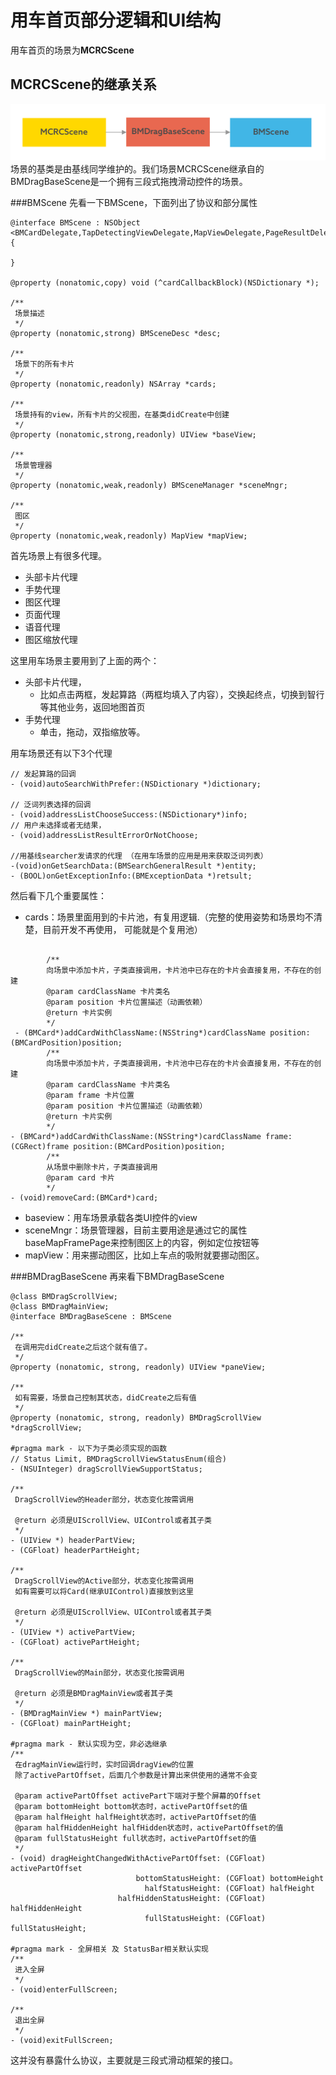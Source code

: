 # 用车首页部分逻辑和UI结构

用车首页的场景为**MCRCScene**

## MCRCScene的继承关系
![scene_heirchain](media/15518579584862/scene_heirchain.png)
场景的基类是由基线同学维护的。我们场景MCRCScene继承自的BMDragBaseScene是一个拥有三段式拖拽滑动控件的场景。

###BMScene
先看一下BMScene，下面列出了协议和部分属性
```
@interface BMScene : NSObject <BMCardDelegate,TapDetectingViewDelegate,MapViewDelegate,PageResultDelegate,BMVoiceResultHandling,BMBaseMapScaleViewDelegate> {
    
}

@property (nonatomic,copy) void (^cardCallbackBlock)(NSDictionary *);

/**
 场景描述
 */
@property (nonatomic,strong) BMSceneDesc *desc;

/**
 场景下的所有卡片
 */
@property (nonatomic,readonly) NSArray *cards;

/**
 场景持有的view，所有卡片的父视图，在基类didCreate中创建
 */
@property (nonatomic,strong,readonly) UIView *baseView;

/**
 场景管理器
 */
@property (nonatomic,weak,readonly) BMSceneManager *sceneMngr;

/**
 图区
 */
@property (nonatomic,weak,readonly) MapView *mapView;

```
首先场景上有很多代理。
- 头部卡片代理
- 手势代理
- 图区代理
- 页面代理
- 语音代理
- 图区缩放代理


这里用车场景主要用到了上面的两个：
- 头部卡片代理， 
    - 比如点击两框，发起算路（两框均填入了内容），交换起终点，切换到智行等其他业务，返回地图首页
- 手势代理
    - 单击，拖动，双指缩放等。

用车场景还有以下3个代理
```
// 发起算路的回调
- (void)autoSearchWithPrefer:(NSDictionary *)dictionary;

// 泛词列表选择的回调
- (void)addressListChooseSuccess:(NSDictionary*)info;
// 用户未选择或者无结果，
- (void)addressListResultErrorOrNotChoose;

//用基线searcher发请求的代理 （在用车场景的应用是用来获取泛词列表）
-(void)onGetSearchData:(BMSearchGeneralResult *)entity;
- (BOOL)onGetExceptionInfo:(BMExceptionData *)retsult;
```

然后看下几个重要属性：
- cards：场景里面用到的卡片池，有复用逻辑.（完整的使用姿势和场景均不清楚，目前开发不再使用， 可能就是个复用池）
```
        
        /**
        向场景中添加卡片，子类直接调用，卡片池中已存在的卡片会直接复用，不存在的创建
        @param cardClassName 卡片类名
        @param position 卡片位置描述（动画依赖）
        @return 卡片实例 
        */
 - (BMCard*)addCardWithClassName:(NSString*)cardClassName position:(BMCardPosition)position;
        /**
        向场景中添加卡片，子类直接调用，卡片池中已存在的卡片会直接复用，不存在的创建
        @param cardClassName 卡片类名
        @param frame 卡片位置
        @param position 卡片位置描述（动画依赖）
        @return 卡片实例
        */
- (BMCard*)addCardWithClassName:(NSString*)cardClassName frame:(CGRect)frame position:(BMCardPosition)position;
        /**
        从场景中删除卡片，子类直接调用
        @param card 卡片
        */
- (void)removeCard:(BMCard*)card;
```
- baseview：用车场景承载各类UI控件的view
- sceneMngr：场景管理器，目前主要用途是通过它的属性baseMapFramePage来控制图区上的内容，例如定位按钮等
- mapView：用来挪动图区，比如上车点的吸附就要挪动图区。


###BMDragBaseScene
再来看下BMDragBaseScene
```
@class BMDragScrollView;
@class BMDragMainView;
@interface BMDragBaseScene : BMScene

/**
 在调用完didCreate之后这个就有值了。
 */
@property (nonatomic, strong, readonly) UIView *paneView;

/**
 如有需要，场景自己控制其状态，didCreate之后有值
 */
@property (nonatomic, strong, readonly) BMDragScrollView *dragScrollView;

#pragma mark - 以下为子类必须实现的函数
// Status Limit, BMDragScrollViewStatusEnum(组合)
- (NSUInteger) dragScrollViewSupportStatus;

/**
 DragScrollView的Header部分，状态变化按需调用

 @return 必须是UIScrollView、UIControl或者其子类
 */
- (UIView *) headerPartView;
- (CGFloat) headerPartHeight;

/**
 DragScrollView的Active部分，状态变化按需调用
 如有需要可以将Card(继承UIControl)直接放到这里
 
 @return 必须是UIScrollView、UIControl或者其子类
 */
- (UIView *) activePartView;
- (CGFloat) activePartHeight;

/**
 DragScrollView的Main部分，状态变化按需调用
 
 @return 必须是BMDragMainView或者其子类
 */
- (BMDragMainView *) mainPartView;
- (CGFloat) mainPartHeight;

#pragma mark - 默认实现为空，非必选继承
/**
 在dragMainView运行时，实时回调dragView的位置
 除了activePartOffset，后面几个参数是计算出来供使用的通常不会变
 
 @param activePartOffset activePart下端对于整个屏幕的Offset
 @param bottomHeight bottom状态时，activePartOffset的值
 @param halfHeight halfHeight状态时，activePartOffset的值
 @param halfHiddenHeight halfHidden状态时，activePartOffset的值
 @param fullStatusHeight full状态时，activePartOffset的值
 */
- (void) dragHeightChangedWithActivePartOffset: (CGFloat) activePartOffset
                            bottomStatusHeight: (CGFloat) bottomHeight
                              halfStatusHeight: (CGFloat) halfHeight
                        halfHiddenStatusHeight: (CGFloat) halfHiddenHeight
                              fullStatusHeight: (CGFloat) fullStatusHeight;

#pragma mark - 全屏相关 及 StatusBar相关默认实现
/**
 进入全屏
 */
- (void)enterFullScreen;

/**
 退出全屏
 */
- (void)exitFullScreen;
```
这并没有暴露什么协议，主要就是三段式滑动框架的接口。
